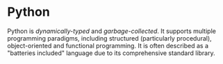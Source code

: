 <h1> Python </h1>

<p> Python is <i>dynamically-typed</i> and <i>garbage-collected</i>. It supports multiple programming paradigms,
 including structured (particularly procedural), object-oriented and functional programming. It is
often described as a "batteries included" language due to its comprehensive standard library. </p>
